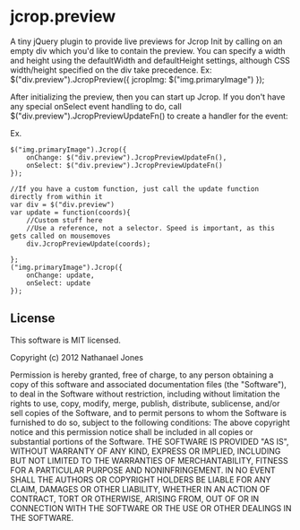 # jcrop.preview

A tiny jQuery plugin to provide live previews for Jcrop
Init by calling on an empty div which you'd like to contain the preview.
You can specify a width and height using the defaultWidth and defaultHeight settings, although CSS width/height specified on the div take precedence.
Ex:
$("div.preview").JcropPreview({ jcropImg: $("img.primaryImage") });

After initializing the preview, then you can start up Jcrop. If you don't have any special onSelect event handling to do, call $("div.preview").JcropPreviewUpdateFn() to create a handler for the event:

Ex. 

	$("img.primaryImage").Jcrop({
    	onChange: $("div.preview").JcropPreviewUpdateFn(),
	    onSelect: $("div.preview").JcropPreviewUpdateFn()
    });

    //If you have a custom function, just call the update function directly from within it
    var div = $("div.preview")
    var update = function(coords){
    	//Custom stuff here
    	//Use a reference, not a selector. Speed is important, as this gets called on mousemoves
    	div.JcropPreviewUpdate(coords); 

	};
	("img.primaryImage").Jcrop({
    	onChange: update,
	    onSelect: update
    });


## License

This software is MIT licensed.

Copyright (c) 2012 Nathanael Jones

Permission is hereby granted, free of charge, to any person obtaining a copy of this software and associated documentation files (the "Software"), to deal in the Software without restriction, including without limitation the rights to use, copy, modify, merge, publish, distribute, sublicense, and/or sell copies of the Software, and to permit persons to whom the Software is furnished to do so, subject to the following conditions:
The above copyright notice and this permission notice shall be included in all copies or substantial portions of the Software.
THE SOFTWARE IS PROVIDED "AS IS", WITHOUT WARRANTY OF ANY KIND, EXPRESS OR IMPLIED, INCLUDING BUT NOT LIMITED TO THE WARRANTIES OF MERCHANTABILITY, FITNESS FOR A PARTICULAR PURPOSE AND NONINFRINGEMENT. IN NO EVENT SHALL THE AUTHORS OR COPYRIGHT HOLDERS BE LIABLE FOR ANY CLAIM, DAMAGES OR OTHER LIABILITY, WHETHER IN AN ACTION OF CONTRACT, TORT OR OTHERWISE, ARISING FROM, OUT OF OR IN CONNECTION WITH THE SOFTWARE OR THE USE OR OTHER DEALINGS IN THE SOFTWARE.
